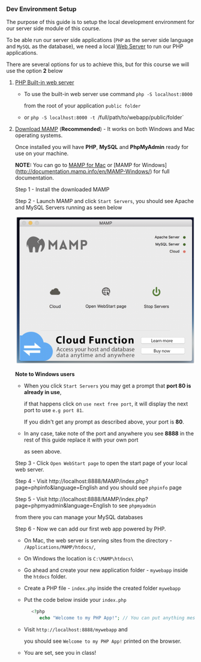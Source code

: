 ### Dev Environment Setup

The purpose of this guide is to setup the local development environment for our server side module of this course.

To be able run our server side applications (`PHP` as the server side language and `MySQL` as the database), we need a local [Web Server](https://en.wikipedia.org/wiki/Web_server) to run our PHP applications.

There are several options for us to achieve this, but for this course we will use the option **2** below

1. [PHP Built-in web server ](http://php.net/manual/en/features.commandline.webserver.php)

      - To use the built-in web server use command `php -S localhost:8000`
        
        from the root of your application `public folder`
        
      - or `php -S localhost:8000 -t `/full/path/to/webapp/public/folder`

2. [Download MAMP](https://www.mamp.info/en/downloads/) (__**Recommended**__) - It works on both Windows and Mac operating systems.

   Once installed you will have **PHP**, **MySQL** and **PhpMyAdmin** ready for use on your machine.
   
   __**NOTE:**__ You can go to [MAMP for Mac](http://documentation.mamp.info/en/MAMP-Mac/) or [MAMP for Windows]   (http://documentation.mamp.info/en/MAMP-Windows/) for full documentation.

   Step 1 - Install the downloaded MAMP
        
   Step 2 - Launch MAMP and click `Start Servers`, you should see Apache and MySQL Servers running as seen below
        
   ![Alt text](./mamp_gui_on.png "Servers on")
   
   __**Note to Windows users**__
   
    - When you click `Start Servers` you may get a prompt that **port 80 is already in use**,

      if that happens click on `use next free port`, it will display the next port to use `e.g port 81`.
      
      If you didn't get any prompt as described above, your port is **80**.
      
    - In any case, take note of the port and anywhere you see **8888** in the rest of this guide replace it with your own port 
    
      as seen above.
      
   Step 3 - Click `Open WebStart page` to open the start page of your local web server.
      
   Step 4 - Visit http://localhost:8888/MAMP/index.php?page=phpinfo&language=English and you should see `phpinfo` page
        
   Step 5 - Visit http://localhost:8888/MAMP/index.php?page=phpmyadmin&language=English to see `phpmyadmin`
                
      from there you can manage your MySQL databases
                
   Step 6 - Now we can add our first web app powered by PHP.
        
      - On Mac, the web server is serving sites from the directory - `/Applications/MAMP/htdocs/`,
       
      - On Windows the location is `C:\MAMP\htdocs\`

      - Go ahead and create your new application folder - `mywebapp` inside the `htdocs` folder.

      - Create a PHP file - `index.php` inside the created folder `mywebapp`

      - Put the code below inside your `index.php`

      ```php
            <?php
               echo "Welcome to my PHP App!"; // You can put anything message inside the quote
      ```
      
      - Visit `http://localhost:8888/mywebapp` and 
      
        you should see `Welcome to my PHP App!` printed on the browser.
      
      - You are set, see you in class!
